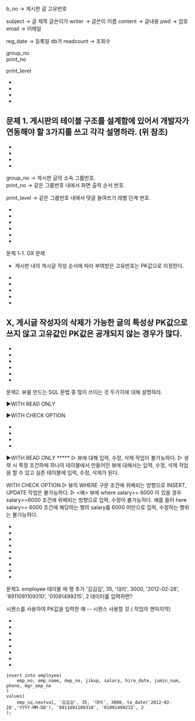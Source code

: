 b_no		-> 게시판 글 고유번호 

subject  	-> 글 제목	              글쓴이가
writer 		-> 글쓴이 이름
content		-> 글내용
pwd		-> 암호
email		-> 이메일

reg_date 	-> 등록일               	db가
readcount	-> 조회수

group_no			
print_no	

print_level

-
-
-
-
문제 1.  게시판의 테이블 구조를 설계함에 있어서
 개발자가 연동해야 할 3가지를 쓰고 각각 설명하라.
(위 참조)
-
-
-
-
-

group_no		-> 게시판 글의 소속  그룹번호.		
print_no		-> 같은 그룹번호 내에서 화면  출력 순서 번호.	

print_level	-> 같은 그룹번호 내에서 댓글  들여쓰기 레벨 단계 번호.

-
-
-
-
-
-


 문제 1-1. OX 문제

 - 게시판 내의 게시글 작성 순서에 따라 부여받은 고유번호는 PK값으로 지정한다.

-
-
-
-
-

   X, 게시글 작성자의 삭제가 가능한 글의 특성상 PK값으로 쓰지 않고 
    고유값인 PK값은 공개되지 않는 경우가 많다.
-
-
-
-
-
-
-






문제2. 뷰를 만드는 SQL 문법 중 많이 쓰이는 것 두가지에 대해 설명하라.

▶WITH READ ONLY

▶WITH CHECK OPTION


-
-
-
-

▶WITH READ ONLY *****
		▷ 뷰에 대해 입력, 수정, 삭제 작업이 불가능하다.
		▷ 생략 시 특정 조건하에 하나의 테이블에서 만들어진 뷰에 대해서는 입력, 수정, 삭제 작업을 할 수 있고
		실존 테이블에 입력, 수정, 삭제가 된다.


WITH CHECK OPTION
		▷ 뷰의  WHERE 구문 조건에 위배되는 방향으로  INSERT, UPDATE 작업은 불가능하다.
		▷ <예> 뷰에 where salary>= 6000 이 있을 경우 salary>=6000 조건에 위배되는 방향으로 입력, 수정이 불가능하다.
			예를 들어 here salary>= 6000  조건에 해당하는 행의 salary를 6000 미만으로 입력, 수정하는 행위는 불가능하다.


-
-
-
-
-
-
-
-
-



문제3. employee  테이블 에 행 추가
'김김김', 35, '대리', 3000, '2012-02-28', '8911091109310', '01091499215', 2 데이터를 입력하면?

 시퀀스를 사용하여 PK값을 입력한 예	-- 시퀀스 사용할 것.( 작업의 맨마지막)



-
-
-
-
-
-
-
-

	insert into employee( 
	    emp_no, emp_name, dep_no, jikup, salary, hire_date, jumin_num, phone, mgr_emp_no 
	)
	values( 
	    emp_sq.nextval, '김김김', 35, '대리', 3000, to_date('2012-02-28','YYYY-MM-DD'), '8911091109310', '01091499215', 2  
	);
	
	
	
	
	
	
	
	
	
